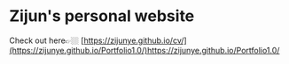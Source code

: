 # Zijun's personal website

Check out here👉🏼 [https://zijunye.github.io/cv/](https://zijunye.github.io/Portfolio1.0/)https://zijunye.github.io/Portfolio1.0/
